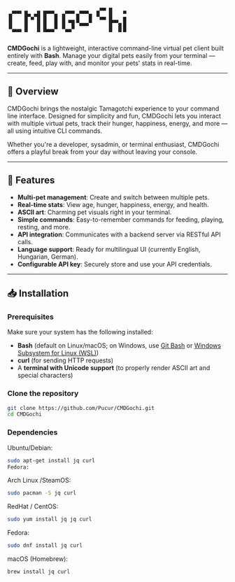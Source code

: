 ```plaintext
 ▗▄▄▖▗▖  ▗▖▗▄▄▄   ▗▄▄▖ ▄▄▄  ▗▞▀▘▐▌   ▄ 
▐▌   ▐▛▚▞▜▌▐▌  █ ▐▌   █   █ ▝▚▄▖▐▌   ▄ 
▐▌   ▐▌  ▐▌▐▌  █ ▐▌▝▜▌▀▄▄▄▀     ▐▛▀▚▖█ 
▝▚▄▄▖▐▌  ▐▌▐▙▄▄▀ ▝▚▄▞▘          ▐▌ ▐▌█ 
                         
```

**CMDGochi** is a lightweight, interactive command-line virtual pet client built entirely with **Bash**. Manage your digital pets easily from your terminal — create, feed, play with, and monitor your pets' stats in real-time.

---

## 🚀 Overview

CMDGochi brings the nostalgic Tamagotchi experience to your command line interface. Designed for simplicity and fun, CMDGochi lets you interact with multiple virtual pets, track their hunger, happiness, energy, and more — all using intuitive CLI commands.

Whether you're a developer, sysadmin, or terminal enthusiast, CMDGochi offers a playful break from your day without leaving your console.

---

## 🎯 Features

- **Multi-pet management**: Create and switch between multiple pets.
- **Real-time stats**: View age, hunger, happiness, energy, and health.
- **ASCII art**: Charming pet visuals right in your terminal.
- **Simple commands**: Easy-to-remember commands for feeding, playing, resting, and more.
- **API integration**: Communicates with a backend server via RESTful API calls.
- **Language support**: Ready for multilingual UI (currently English, Hungarian, German).
- **Configurable API key**: Securely store and use your API credentials.

---

## 📥 Installation

### Prerequisites

Make sure your system has the following installed:

- **Bash** (default on Linux/macOS; on Windows, use [Git Bash](https://gitforwindows.org/) or [Windows Subsystem for Linux (WSL)](https://learn.microsoft.com/en-us/windows/wsl/install))
- **curl** (for sending HTTP requests)
- A **terminal with Unicode support** (to properly render ASCII art and special characters)

### Clone the repository

```bash
git clone https://github.com/Pucur/CMDGochi.git
cd CMDGochi
```
### Dependencies
Ubuntu/Debian:
```bash
sudo apt-get install jq curl
Fedora:
```
Arch Linux /SteamOS:
```bash
sudo pacman -S jq curl
```
RedHat / CentOS:
```bash
sudo yum install jq jq curl
```
Fedora:
```bash
sudo dnf install jq curl
```
macOS (Homebrew):
```bash
brew install jq curl
```

